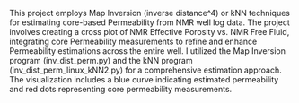 This project employs Map Inversion (inverse distance^4) or kNN techniques for estimating core-based Permeability from NMR well log data. The project involves creating a cross plot of NMR Effective Porosity vs. NMR Free Fluid, integrating core Permeability measurements to refine and enhance Permeability estimations across the entire well. I utilized the Map Inversion program (inv_dist_perm.py) and the kNN program (inv_dist_perm_linux_kNN2.py) for a comprehensive estimation approach. The visualization includes a blue curve indicating estimated permeability and red dots representing core permeability measurements.
